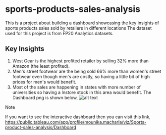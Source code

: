 # sports-products-sales-analysis
This is a project about building a dashboard showcasing the key insights of sports products sales sold by retailers in different locations
The dataset used for this project is from FP20 Analytics datasets.

## Key Insights
1. West Gear is the highest profited retailer by selling 32% more than Amazon (the least profited).
2. Men's street footwear are the being sold 66% more than women's street footwear even though men's are costly, so having a little bit of high prices for men's would benefit.
3. Most of the sales are happening in states with more number of universities so having a Instore stock in this area would benefit.
The Dashboard png is shown below,
![alt text](https://public.tableau.com/app/profile/mounika.macharla/viz/Sports-product-sales-analysis/Dashboard)

> [!NOTE]  
> If you want to see the interactive dashboard then you can visit this link,
> https://public.tableau.com/app/profile/mounika.macharla/viz/Sports-product-sales-analysis/Dashboard

